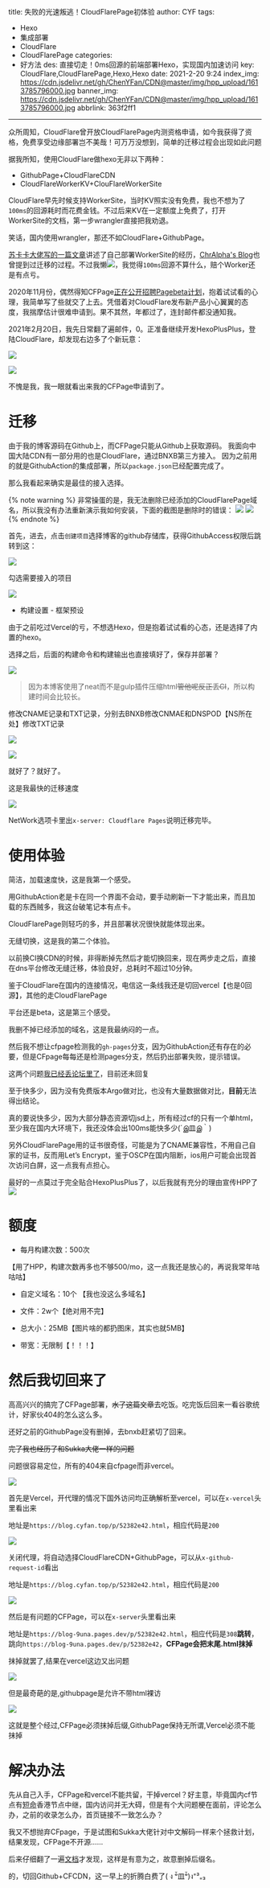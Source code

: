 title: 失败的光速叛逃！CloudFlarePage初体验
author: CYF
tags:
  - Hexo
  - 集成部署
  - CloudFlare
  - CloudFlarePage
categories:
  - 好方法
des: 直接切走！0ms回源的前端部署Hexo，实现国内加速访问
key: CloudFlare,CloudFlarePage,Hexo,Hexo
date: 2021-2-20 9:24
index_img: https://cdn.jsdelivr.net/gh/ChenYFan/CDN@master/img/hpp_upload/1613785796000.jpg
banner_img: https://cdn.jsdelivr.net/gh/ChenYFan/CDN@master/img/hpp_upload/1613785796000.jpg
abbrlink: 363f2ff1
---

众所周知，CloudFlare曾开放CloudFlarePage内测资格申请，如今我获得了资格，免费享受边缘部署岂不美哉！可万万没想到，简单的迁移过程会出现如此问题

<!--more-->

据我所知，使用CloudFlare做hexo无非以下两种：

- GithubPage+CloudFlareCDN
- CloudFlareWorkerKV+ClouFlareWorkerSite

CloudFlare早先时候支持WorkerSite，当时KV照实没有免费，我也不想为了`100ms`的回源耗时而花费金钱。不过后来KV在一定额度上免费了，打开WorkerSite的文档，第一步wrangler直接把我劝退。

笑话，国内使用wrangler，那还不如CloudFlare+GithubPage。

[苏卡卡大佬写的一篇文章](https://blog.skk.moe/post/deploy-blog-to-cf-workers-site/)讲述了自己部署WorkerSite的经历，[ChrAlpha's Blog](https://blog.ichr.me/post/cf-workers-site-deploy/)也曾提到过迁移的过程。不过我懒![](https://cdn.jsdelivr.net/npm/chenyfan-oss@1.1.11/62.jpg)，我觉得`100ms`回源不算什么，赔个Worker还是有点亏。

2020年11月份，偶然得知CFPage[正在公开招聘Pagebeta计划](https://www.cloudflare.com/zh-cn/pages-jamstack-platform-beta-sign-up/)，抱着试试看的心理，我简单写了些就交了上去。凭借着对CloudFlare发布新产品小心翼翼的态度，我揣摩估计很难申请到。果不其然，年都过了，连封邮件都没通知我。

2021年2月20日，我先日常翻了遍邮件，0。正准备继续开发HexoPlusPlus，登陆CloudFlare，却发现右边多了个新玩意：

![](https://cdn.jsdelivr.net/gh/ChenYFan/CDN@master/img/hpp_upload/1613786871000.png)

![](https://cdn.jsdelivr.net/npm/chenyfan-oss@1.1.11/156.jpg)

不愧是我，我一眼就看出来我的CFPage申请到了。

# 迁移

由于我的博客源码在Github上，而CFPage只能从Github上获取源码。
我面向中国大陆CDN有一部分用的也是CloudFlare，通过BNXB第三方接入。
因为之前用的就是GithubAction的集成部署，所以`package.json`已经配置完成了。

那么我看起来确实是最佳的接入选择。

{% note warning %}
非常操蛋的是，我无法删除已经添加的CloudFlarePage域名，所以我没有办法重新演示我如何安装，下面的截图是删除时的错误：
![](https://cdn.jsdelivr.net/gh/ChenYFan/CDN@master/img/hpp_upload/1613787919000.png)
![](https://cdn.jsdelivr.net/gh/ChenYFan/CDN@master/img/hpp_upload/1613787960000.png)
{% endnote %}

首先，进去，点击`创建项目`选择博客的github存储库，获得GithubAccess权限后跳转到这：

![](https://cdn.jsdelivr.net/gh/ChenYFan/CDN@master/img/hpp_upload/1613788198000.png)

勾选需要接入的项目

![](https://cdn.jsdelivr.net/gh/ChenYFan/CDN@master/img/hpp_upload/1613788329000.png)

- 构建设置 - 框架预设

由于之前吃过Vercel的亏，不想选Hexo，但是抱着试试看的心态，还是选择了内置的hexo。

选择之后，后面的构建命令和构建输出也直接填好了，保存并部署？

![](https://cdn.jsdelivr.net/gh/ChenYFan/CDN@master/img/hpp_upload/1613789246000.png)

> 因为本博客使用了neat而不是gulp插件压缩html~~管他呢反正丢CI~~，所以构建时间会比较长。

修改CNAME记录和TXT记录，分别去BNXB修改CNMAE和DNSPOD【NS所在处】修改TXT记录

![](https://cdn.jsdelivr.net/gh/ChenYFan/CDN@master/img/hpp_upload/1613790247000.png)

![](https://cdn.jsdelivr.net/gh/ChenYFan/CDN@master/img/hpp_upload/1613790482000.png)

就好了？就好了。

<span class="heimu">这是我最快的迁移速度</span>

![](https://cdn.jsdelivr.net/gh/ChenYFan/CDN@master/img/hpp_upload/1613789961000.png)

NetWork选项卡里出`x-server: Cloudflare Pages`说明迁移完毕。

# 使用体验

简洁，加载速度快，这是我第一个感受。

用GithubAction老是卡在同一个界面不会动，要手动刷新一下才能出来，而且加载的东西贼多，我这台破笔记本有点卡。

CloudFlarePage则轻巧的多，并且部署状况很快就能体现出来。

无缝切换，这是我的第二个体验。

以前换CI换CDN的时候，非得断掉先然后才能切换回来，现在两步走之后，直接在dns平台修改无缝迁移，体验良好，总耗时不超过10分钟。

鉴于CloudFlare在国内的连接情况，电信这一条线我还是切回vercel【也是0回源】，其他的走CloudFlarePage

平台还是beta，这是第三个感受。

我删不掉已经添加的域名，这是我最纳闷的一点。

然后我不想让cfpage检测我的`gh-pages`分支，因为GithubAction还有存在的必要，但是CFpage每每还是检测pages分支，然后扔出部署失败，提示错误。

这两个问题[我已经丢论坛里了](https://community.cloudflare.com/t/cloudflarepagebug-i-cannot-delete-my-site/246093)，目前还未回复

至于快多少，因为没有免费版本Argo做对比，也没有大量数据做对比，**目前**无法得出结论。

真的要说快多少，因为大部分静态资源切jsd上，所有经过cf的只有一个单html，至少我在国内大环境下，我还没体会出100ms能快多少(´இ皿இ｀)

另外CloudFlarePage用的证书很奇怪，可能是为了CNAME兼容性，不用自己自家的证书，反而用Let’s Encrypt，鉴于OSCP在国内阻断，ios用户可能会出现首次访问白屏，这一点我有点担心。

最好的一点莫过于完全贴合HexoPlusPlus了，以后我就有充分的理由宣传HPP了![](https://cdn.jsdelivr.net/npm/chenyfan-oss@1.1.11/320.jpg)

# 额度

- 每月构建次数：500次

【用了HPP，构建次数再多也不够500/mo，这一点我还是放心的，再说我常年咕咕咕】

- 自定义域名：10个 【我也没这么多域名】

- 文件：2w个【绝对用不完】

- 总大小：25MB【图片啥的都扔图床，其实也就5MB】

- 带宽：无限制【！！！】

# 然后我切回来了

高高兴兴的搞完了CFPage部署，~~水了这篇文章~~去吃饭。吃完饭后回来一看谷歌统计，好家伙404的怎么这么多。

还好之前的GithubPage没有删掉，去bnxb赶紧切了回来。

~~完了我也经历了和Sukka大佬一样的问题~~

问题很容易定位，所有的404来自cfpage而非vercel。

![](https://cdn.jsdelivr.net/gh/ChenYFan/CDN@master/img/hpp_upload/1613795675000.png)

首先是Vercel，开代理的情况下国外访问均正确解析至vercel，可以在`x-vercel`头里看出来

地址是`https://blog.cyfan.top/p/52382e42.html`，相应代码是`200`

![](https://cdn.jsdelivr.net/gh/ChenYFan/CDN@master/img/hpp_upload/1613795874000.jpg)

关闭代理，将自动选择CloudFlareCDN+GithubPage，可以从`x-github-request-id`看出

地址是`https://blog.cyfan.top/p/52382e42.html`，相应代码是`200`

![](https://cdn.jsdelivr.net/gh/ChenYFan/CDN@master/img/hpp_upload/1613796163000.jpg)

然后是有问题的CFPage，可以在`x-server`头里看出来

地址是`https://blog-9una.pages.dev/p/52382e42.html`，相应代码是`308`**跳转**，跳向`https://blog-9una.pages.dev/p/52382e42`，**CFPage会把末尾.html抹掉**

抹掉就罢了,结果在vercel这边又出问题

![](https://cdn.jsdelivr.net/gh/ChenYFan/CDN@master/img/hpp_upload/1613796374000.jpg)

但是最奇葩的是,githubpage是允许不带html裸访

![](https://cdn.jsdelivr.net/gh/ChenYFan/CDN@master/img/hpp_upload/1613796456000.jpg)

这就是整个经过,CFPage必须抹掉后缀,GithubPage保持无所谓,Vercel必须不能抹掉

# 解决办法

先从自己入手，CFPage和vercel不能共留，干掉vercel？好主意，毕竟国内cf节点有[短命](https://zmhhh.com)香港节点中继，国内访问并无大碍，但是有个大问题梗在面前，评论怎么办，之前的收录怎么办，首页链接不一致怎么办？

我又不想抛弃CFpage，于是试图和Sukka大佬针对中文解码一样来个拯救计划，结果发现，CFPage不开源......

后来仔细翻了一遍[文档](https://developers.cloudflare.com/pages/platform/serving-pages#route-matching)才发现，这样是有意为之，故意删掉后缀名。

的，切回Github+CFCDN，这一早上的折腾白费了( ง ᵒ̌皿ᵒ̌)ง⁼³₌₃
